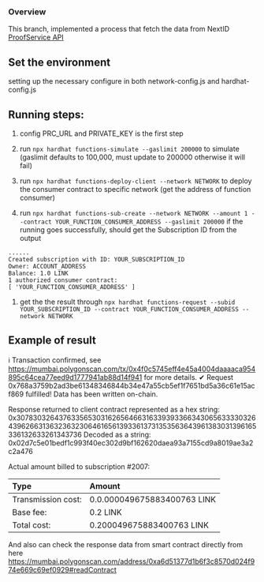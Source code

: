 ### Overview 
This branch, implemented a process that fetch the data from NextID [ProofService API](https://github.com/NextDotID/proof_server/blob/develop/docs/api.apib)

## Set the environment 
setting up the necessary configure in both network-config.js and hardhat-config.js

## Running steps:
1. config PRC_URL and PRIVATE_KEY is the first step 

2. run `npx hardhat functions-simulate --gaslimit 200000` to simulate (gaslimit defaults to 100,000, must update to 200000 otherwise it will fail)

3. run `npx hardhat functions-deploy-client --network NETWORK` to deploy the consumer contract to specific network (get the address of function consumer)

4. run `npx hardhat functions-sub-create --network NETWORK --amount 1 --contract YOUR_FUNCTION_CONSUMER_ADDRESS --gaslimit 200000`
if the running goes successfully, should get the Subscription ID from the output
```
......
Created subscription with ID: YOUR_SUBSCRIPTION_ID
Owner: ACCOUNT_ADDRESS
Balance: 1.0 LINK
1 authorized consumer contract:
[ 'YOUR_FUNCTION_CONSUMER_ADDRESS' ]
```

1. get the the result through `npx hardhat functions-request --subid YOUR_SUBSCRIPTION_ID --contract YOUR_FUNCTION_CONSUMER_ADDRESS --network NETWORK`

## Example of result

ℹ Transaction confirmed, see https://mumbai.polygonscan.com/tx/0x4f0c5745eff4e45a4004daaaaca954895c64cea77eed9d1777941ab88d14f941 for more details.
✔ Request 0x768a3759b2ad3be61348346844b34e47a55cb5ef1f7651bd5a36c61e15acf869 fulfilled! Data has been written on-chain.

Response returned to client contract represented as a hex string: 0x3078303264376335653031626564663163393933663430656333303264396266313632363230646165613933613731353563643961383031396165336132633261343736
Decoded as a string: 0x02d7c5e01bedf1c993f40ec302d9bf162620daea93a7155cd9a8019ae3a2c2a476

Actual amount billed to subscription #2007:

|  Type |  Amount |
|:---|:---|
|  Transmission cost:   | 0.0.000049675883400763 LINK   |
|   Base fee:  |    0.2 LINK |
|  Total cost:    |  0.200049675883400763 LINK   |

And also can check the response data from smart contract directly from here
https://mumbai.polygonscan.com/address/0xa6d51377d1b6f3c8570d024f974e669c69ef0929#readContract